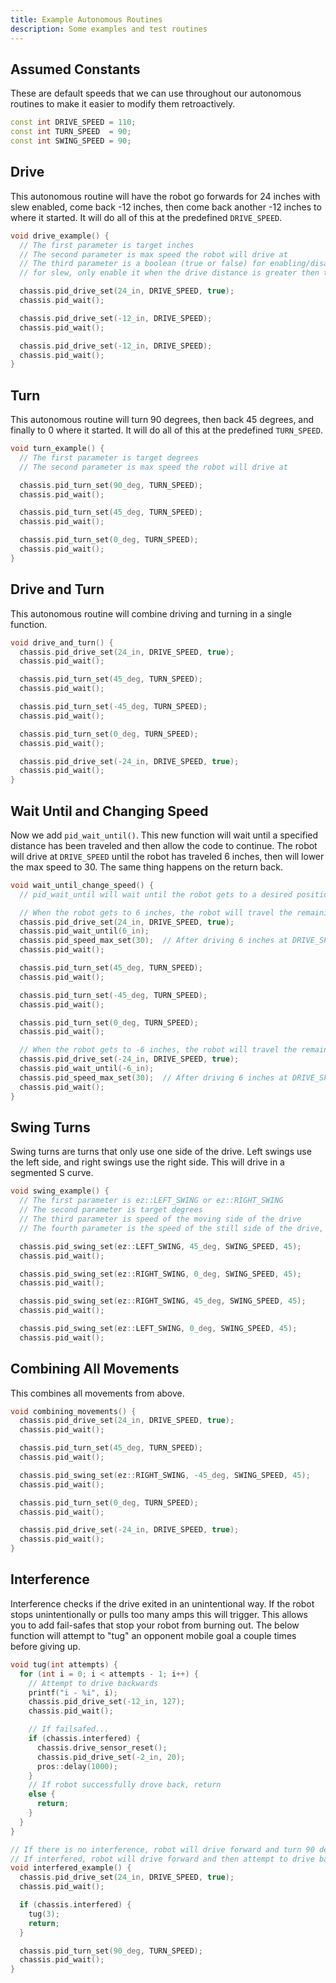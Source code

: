 ```yaml
---
title: Example Autonomous Routines
description: Some examples and test routines
---
```



## Assumed Constants  
These are default speeds that we can use throughout our autonomous routines to make it easier to modify them retroactively.
```cpp
const int DRIVE_SPEED = 110; 
const int TURN_SPEED  = 90;
const int SWING_SPEED = 90;
```


## Drive 
This autonomous routine will have the robot go forwards for 24 inches with slew enabled, come back -12 inches, then come back another -12 inches to where it started.  It will do all of this at the predefined `DRIVE_SPEED`.
```cpp
void drive_example() {
  // The first parameter is target inches
  // The second parameter is max speed the robot will drive at
  // The third parameter is a boolean (true or false) for enabling/disabling a slew at the start of drive motions
  // for slew, only enable it when the drive distance is greater then the slew distance + a few inches

  chassis.pid_drive_set(24_in, DRIVE_SPEED, true);
  chassis.pid_wait();

  chassis.pid_drive_set(-12_in, DRIVE_SPEED);
  chassis.pid_wait();

  chassis.pid_drive_set(-12_in, DRIVE_SPEED);
  chassis.pid_wait();
}
```





## Turn 
This autonomous routine will turn 90 degrees, then back 45 degrees, and finally to 0 where it started.  It will do all of this at the predefined `TURN_SPEED`.
```cpp
void turn_example() {
  // The first parameter is target degrees
  // The second parameter is max speed the robot will drive at

  chassis.pid_turn_set(90_deg, TURN_SPEED);
  chassis.pid_wait();

  chassis.pid_turn_set(45_deg, TURN_SPEED);
  chassis.pid_wait();

  chassis.pid_turn_set(0_deg, TURN_SPEED);
  chassis.pid_wait();
}
```





## Drive and Turn
This autonomous routine will combine driving and turning in a single function. 
```cpp
void drive_and_turn() {
  chassis.pid_drive_set(24_in, DRIVE_SPEED, true);
  chassis.pid_wait();

  chassis.pid_turn_set(45_deg, TURN_SPEED);
  chassis.pid_wait();

  chassis.pid_turn_set(-45_deg, TURN_SPEED);
  chassis.pid_wait();

  chassis.pid_turn_set(0_deg, TURN_SPEED);
  chassis.pid_wait();

  chassis.pid_drive_set(-24_in, DRIVE_SPEED, true);
  chassis.pid_wait();
}
```





## Wait Until and Changing Speed
Now we add `pid_wait_until()`.  This new function will wait until a specified distance has been traveled and then allow the code to continue.  The robot will drive at `DRIVE_SPEED` until the robot has traveled 6 inches, then will lower the max speed to 30.  The same thing happens on the return back. 
```cpp
void wait_until_change_speed() {
  // pid_wait_until will wait until the robot gets to a desired position

  // When the robot gets to 6 inches, the robot will travel the remaining distance at a max speed of 30
  chassis.pid_drive_set(24_in, DRIVE_SPEED, true);
  chassis.pid_wait_until(6_in);
  chassis.pid_speed_max_set(30);  // After driving 6 inches at DRIVE_SPEED, the robot will go the remaining distance at 30 speed
  chassis.pid_wait();

  chassis.pid_turn_set(45_deg, TURN_SPEED);
  chassis.pid_wait();

  chassis.pid_turn_set(-45_deg, TURN_SPEED);
  chassis.pid_wait();

  chassis.pid_turn_set(0_deg, TURN_SPEED);
  chassis.pid_wait();

  // When the robot gets to -6 inches, the robot will travel the remaining distance at a max speed of 30
  chassis.pid_drive_set(-24_in, DRIVE_SPEED, true);
  chassis.pid_wait_until(-6_in);
  chassis.pid_speed_max_set(30);  // After driving 6 inches at DRIVE_SPEED, the robot will go the remaining distance at 30 speed
  chassis.pid_wait();
}
```





## Swing Turns
Swing turns are turns that only use one side of the drive.  Left swings use the left side, and right swings use the right side.  This will drive in a segmented S curve.   
```cpp
void swing_example() {
  // The first parameter is ez::LEFT_SWING or ez::RIGHT_SWING
  // The second parameter is target degrees
  // The third parameter is speed of the moving side of the drive
  // The fourth parameter is the speed of the still side of the drive, this allows for wider arcs

  chassis.pid_swing_set(ez::LEFT_SWING, 45_deg, SWING_SPEED, 45);
  chassis.pid_wait();

  chassis.pid_swing_set(ez::RIGHT_SWING, 0_deg, SWING_SPEED, 45);
  chassis.pid_wait();

  chassis.pid_swing_set(ez::RIGHT_SWING, 45_deg, SWING_SPEED, 45);
  chassis.pid_wait();

  chassis.pid_swing_set(ez::LEFT_SWING, 0_deg, SWING_SPEED, 45);
  chassis.pid_wait();
```





## Combining All Movements
This combines all movements from above. 
```cpp
void combining_movements() {
  chassis.pid_drive_set(24_in, DRIVE_SPEED, true);
  chassis.pid_wait();

  chassis.pid_turn_set(45_deg, TURN_SPEED);
  chassis.pid_wait();

  chassis.pid_swing_set(ez::RIGHT_SWING, -45_deg, SWING_SPEED, 45);
  chassis.pid_wait();

  chassis.pid_turn_set(0_deg, TURN_SPEED);
  chassis.pid_wait();

  chassis.pid_drive_set(-24_in, DRIVE_SPEED, true);
  chassis.pid_wait();
}
```





## Interference
Interference checks if the drive exited in an unintentional way.  If the robot stops unintentionally or pulls too many amps this will trigger.  This allows you to add fail-safes that stop your robot from burning out.  The below function will attempt to "tug" an opponent mobile goal a couple times before giving up.
```cpp
void tug(int attempts) {
  for (int i = 0; i < attempts - 1; i++) {
    // Attempt to drive backwards
    printf("i - %i", i);
    chassis.pid_drive_set(-12_in, 127);
    chassis.pid_wait();

    // If failsafed...
    if (chassis.interfered) {
      chassis.drive_sensor_reset();
      chassis.pid_drive_set(-2_in, 20);
      pros::delay(1000);
    }
    // If robot successfully drove back, return
    else {
      return;
    }
  }
}

// If there is no interference, robot will drive forward and turn 90 degrees.
// If interfered, robot will drive forward and then attempt to drive backwards.
void interfered_example() {
  chassis.pid_drive_set(24_in, DRIVE_SPEED, true);
  chassis.pid_wait();

  if (chassis.interfered) {
    tug(3);
    return;
  }

  chassis.pid_turn_set(90_deg, TURN_SPEED);
  chassis.pid_wait();
}
```



